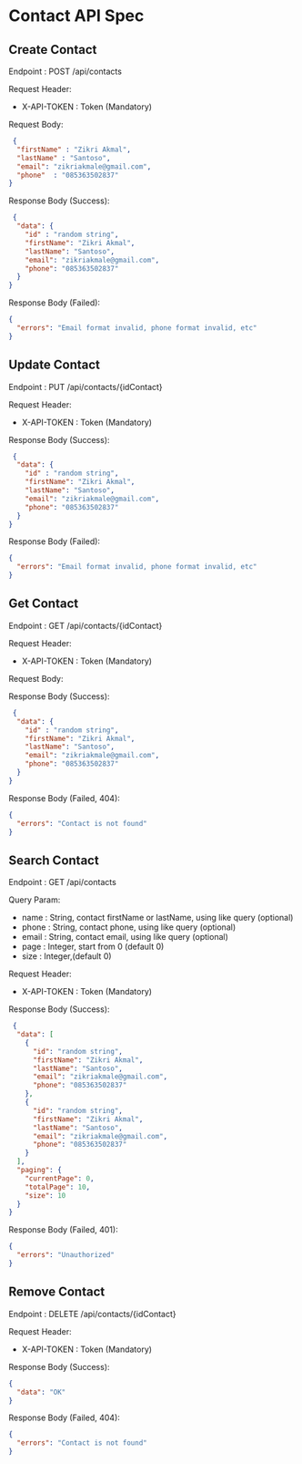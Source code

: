 # Contact API Spec


## Create Contact

Endpoint : POST /api/contacts

Request Header:
- X-API-TOKEN : Token (Mandatory)

Request Body:
```json
 {
  "firstName" : "Zikri Akmal",
  "lastName" : "Santoso",
  "email": "zikriakmale@gmail.com",
  "phone"  : "085363502837"
}
```

Response Body (Success): 
```json
 {
  "data": {
    "id" : "random string",
    "firstName": "Zikri Akmal",
    "lastName": "Santoso",
    "email": "zikriakmale@gmail.com",
    "phone": "085363502837"
  }
}
```

Response Body (Failed): 
```json
{
  "errors": "Email format invalid, phone format invalid, etc"
}
```

## Update Contact

Endpoint : PUT /api/contacts/{idContact}

Request Header:
- X-API-TOKEN : Token (Mandatory)

Response Body (Success):
```json
 {
  "data": {
    "id" : "random string",
    "firstName": "Zikri Akmal",
    "lastName": "Santoso",
    "email": "zikriakmale@gmail.com",
    "phone": "085363502837"
  }
}
```

Response Body (Failed):
```json
{
  "errors": "Email format invalid, phone format invalid, etc"
}
```

## Get Contact

Endpoint : GET /api/contacts/{idContact}

Request Header:
- X-API-TOKEN : Token (Mandatory)

Request Body:


Response Body (Success):
```json
 {
  "data": {
    "id" : "random string",
    "firstName": "Zikri Akmal",
    "lastName": "Santoso",
    "email": "zikriakmale@gmail.com",
    "phone": "085363502837"
  }
}
```

Response Body (Failed, 404):
```json
{
  "errors": "Contact is not found"
}
```

## Search Contact

Endpoint : GET /api/contacts

Query Param: 
- name : String, contact firstName or lastName, using like query (optional)
- phone : String, contact phone, using like query (optional)
- email : String, contact email, using like query (optional)
- page : Integer, start from 0 (default 0)
- size : Integer,(default 0) 

Request Header:
- X-API-TOKEN : Token (Mandatory)

Response Body (Success):
```json
 {
  "data": [
    {
      "id": "random string",
      "firstName": "Zikri Akmal",
      "lastName": "Santoso",
      "email": "zikriakmale@gmail.com",
      "phone": "085363502837"
    },
    {
      "id": "random string",
      "firstName": "Zikri Akmal",
      "lastName": "Santoso",
      "email": "zikriakmale@gmail.com",
      "phone": "085363502837"
    }
  ],
  "paging": {
    "currentPage": 0,
    "totalPage": 10,
    "size": 10
  }
}
```


Response Body (Failed, 401):
```json
{
  "errors": "Unauthorized"
}
```

## Remove Contact

Endpoint : DELETE /api/contacts/{idContact}

Request Header:
- X-API-TOKEN : Token (Mandatory)


Response Body (Success):
```json
{
  "data": "OK"
}
```

Response Body (Failed, 404):
```json
{
  "errors": "Contact is not found"
}
```